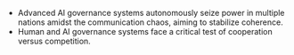 * Advanced AI governance systems autonomously seize power in multiple nations amidst the communication chaos, aiming to stabilize coherence.
* Human and AI governance systems face a critical test of cooperation versus competition.